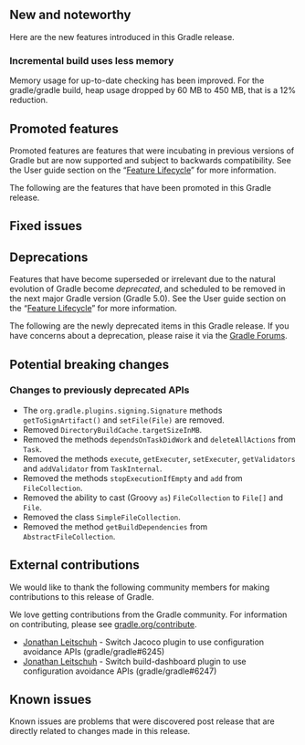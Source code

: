 ## New and noteworthy

Here are the new features introduced in this Gradle release.

<!--
IMPORTANT: if this is a patch release, ensure that a prominent link is included in the foreword to all releases of the same minor stream.
Add-->

<!--
### Example new and noteworthy
-->

### Incremental build uses less memory

Memory usage for up-to-date checking has been improved.
For the gradle/gradle build, heap usage dropped by 60 MB to 450 MB, that is a 12% reduction.

## Promoted features

Promoted features are features that were incubating in previous versions of Gradle but are now supported and subject to backwards compatibility.
See the User guide section on the “[Feature Lifecycle](userguide/feature_lifecycle.html)” for more information.

The following are the features that have been promoted in this Gradle release.

<!--
### Example promoted
-->

## Fixed issues

## Deprecations

Features that have become superseded or irrelevant due to the natural evolution of Gradle become *deprecated*, and scheduled to be removed
in the next major Gradle version (Gradle 5.0). See the User guide section on the “[Feature Lifecycle](userguide/feature_lifecycle.html)” for more information.

The following are the newly deprecated items in this Gradle release. If you have concerns about a deprecation, please raise it via the [Gradle Forums](https://discuss.gradle.org).

<!--
### Example deprecation
-->

## Potential breaking changes

### Changes to previously deprecated APIs

 - The `org.gradle.plugins.signing.Signature` methods `getToSignArtifact()` and `setFile(File)` are removed. 
 - Removed `DirectoryBuildCache.targetSizeInMB`.
 - Removed the methods `dependsOnTaskDidWork` and `deleteAllActions` from `Task`.
 - Removed the methods `execute`, `getExecuter`, `setExecuter`, `getValidators` and `addValidator` from `TaskInternal`.
 - Removed the methods `stopExecutionIfEmpty` and `add` from `FileCollection`.
 - Removed the ability to cast (Groovy `as`) `FileCollection` to `File[]` and `File`.
 - Removed the class `SimpleFileCollection`.
 - Removed the method `getBuildDependencies` from `AbstractFileCollection`. 

## External contributions

We would like to thank the following community members for making contributions to this release of Gradle.

<!--
 - [Some person](https://github.com/some-person) - fixed some issue (gradle/gradle#1234)
-->

We love getting contributions from the Gradle community. For information on contributing, please see [gradle.org/contribute](https://gradle.org/contribute).

- [Jonathan Leitschuh](https://github.com/JLLeitschuh) - Switch Jacoco plugin to use configuration avoidance APIs (gradle/gradle#6245)
- [Jonathan Leitschuh](https://github.com/JLLeitschuh) - Switch build-dashboard plugin to use configuration avoidance APIs (gradle/gradle#6247)

## Known issues

Known issues are problems that were discovered post release that are directly related to changes made in this release.
